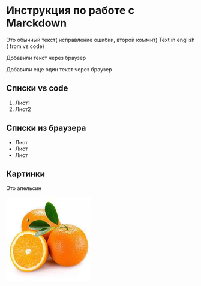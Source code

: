 # Инструкция по работе с Marckdown

Это обычный текст( исправление ошибки, второй коммит) Text in english ( from vs code)

Добавили текст через браузер

Добавили еще один текст через браузер

## Списки vs code

1. Лист1
2. Лист2

## Списки из браузера

- Лист
- Лист
- Лист

## Картинки

Это апельсин

![orange](orange.jpg)
